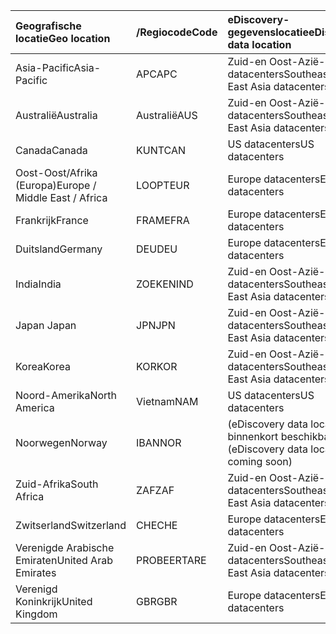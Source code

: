 
|  <span data-ttu-id="2141a-101">Geografische locatie</span><span class="sxs-lookup"><span data-stu-id="2141a-101">Geo location</span></span>               |  <span data-ttu-id="2141a-102">/Regiocode</span><span class="sxs-lookup"><span data-stu-id="2141a-102">Code</span></span>  |  <span data-ttu-id="2141a-103">eDiscovery-gegevenslocatie</span><span class="sxs-lookup"><span data-stu-id="2141a-103">eDiscovery data location</span></span>        |
|:----------------------------|:-------|:---------------------------------|
|<span data-ttu-id="2141a-104">Asia-Pacific</span><span class="sxs-lookup"><span data-stu-id="2141a-104">Asia-Pacific</span></span>                 |<span data-ttu-id="2141a-105">APC</span><span class="sxs-lookup"><span data-stu-id="2141a-105">APC</span></span>     |<span data-ttu-id="2141a-106">Zuid-en Oost-Azië-datacenters</span><span class="sxs-lookup"><span data-stu-id="2141a-106">Southeast or East Asia datacenters</span></span>|
|<span data-ttu-id="2141a-107">Australië</span><span class="sxs-lookup"><span data-stu-id="2141a-107">Australia</span></span>                    |<span data-ttu-id="2141a-108">Australië</span><span class="sxs-lookup"><span data-stu-id="2141a-108">AUS</span></span>     |<span data-ttu-id="2141a-109">Zuid-en Oost-Azië-datacenters</span><span class="sxs-lookup"><span data-stu-id="2141a-109">Southeast or East Asia datacenters</span></span>|
|<span data-ttu-id="2141a-110">Canada</span><span class="sxs-lookup"><span data-stu-id="2141a-110">Canada</span></span>                       |<span data-ttu-id="2141a-111">KUNT</span><span class="sxs-lookup"><span data-stu-id="2141a-111">CAN</span></span>     |<span data-ttu-id="2141a-112">US datacenters</span><span class="sxs-lookup"><span data-stu-id="2141a-112">US datacenters</span></span>                    |
|<span data-ttu-id="2141a-113">Oost-Oost/Afrika (Europa)</span><span class="sxs-lookup"><span data-stu-id="2141a-113">Europe / Middle East / Africa</span></span>|<span data-ttu-id="2141a-114">LOOPT</span><span class="sxs-lookup"><span data-stu-id="2141a-114">EUR</span></span>     |<span data-ttu-id="2141a-115">Europe datacenters</span><span class="sxs-lookup"><span data-stu-id="2141a-115">Europe datacenters</span></span>                |
|<span data-ttu-id="2141a-116">Frankrijk</span><span class="sxs-lookup"><span data-stu-id="2141a-116">France</span></span>                       |<span data-ttu-id="2141a-117">FRAME</span><span class="sxs-lookup"><span data-stu-id="2141a-117">FRA</span></span>     |<span data-ttu-id="2141a-118">Europe datacenters</span><span class="sxs-lookup"><span data-stu-id="2141a-118">Europe datacenters</span></span>                |
|<span data-ttu-id="2141a-119">Duitsland</span><span class="sxs-lookup"><span data-stu-id="2141a-119">Germany</span></span>                      |<span data-ttu-id="2141a-120">DEU</span><span class="sxs-lookup"><span data-stu-id="2141a-120">DEU</span></span>     |<span data-ttu-id="2141a-121">Europe datacenters</span><span class="sxs-lookup"><span data-stu-id="2141a-121">Europe datacenters</span></span>                |
|<span data-ttu-id="2141a-122">India</span><span class="sxs-lookup"><span data-stu-id="2141a-122">India</span></span>                        |<span data-ttu-id="2141a-123">ZOEKEN</span><span class="sxs-lookup"><span data-stu-id="2141a-123">IND</span></span>     |<span data-ttu-id="2141a-124">Zuid-en Oost-Azië-datacenters</span><span class="sxs-lookup"><span data-stu-id="2141a-124">Southeast or East Asia datacenters</span></span>|
|<span data-ttu-id="2141a-125">Japan </span><span class="sxs-lookup"><span data-stu-id="2141a-125">Japan</span></span>                        |<span data-ttu-id="2141a-126">JPN</span><span class="sxs-lookup"><span data-stu-id="2141a-126">JPN</span></span>     |<span data-ttu-id="2141a-127">Zuid-en Oost-Azië-datacenters</span><span class="sxs-lookup"><span data-stu-id="2141a-127">Southeast or East Asia datacenters</span></span>|
|<span data-ttu-id="2141a-128">Korea</span><span class="sxs-lookup"><span data-stu-id="2141a-128">Korea</span></span>                        |<span data-ttu-id="2141a-129">KOR</span><span class="sxs-lookup"><span data-stu-id="2141a-129">KOR</span></span>     |<span data-ttu-id="2141a-130">Zuid-en Oost-Azië-datacenters</span><span class="sxs-lookup"><span data-stu-id="2141a-130">Southeast or East Asia datacenters</span></span>|
|<span data-ttu-id="2141a-131">Noord-Amerika</span><span class="sxs-lookup"><span data-stu-id="2141a-131">North America</span></span>                |<span data-ttu-id="2141a-132">Vietnam</span><span class="sxs-lookup"><span data-stu-id="2141a-132">NAM</span></span>     |<span data-ttu-id="2141a-133">US datacenters</span><span class="sxs-lookup"><span data-stu-id="2141a-133">US datacenters</span></span>                    |
|<span data-ttu-id="2141a-134">Noorwegen</span><span class="sxs-lookup"><span data-stu-id="2141a-134">Norway</span></span>                       |<span data-ttu-id="2141a-135">IBAN</span><span class="sxs-lookup"><span data-stu-id="2141a-135">NOR</span></span>     |<span data-ttu-id="2141a-136">(eDiscovery data location binnenkort beschikbaar)</span><span class="sxs-lookup"><span data-stu-id="2141a-136">(eDiscovery data location coming soon)</span></span>|
|<span data-ttu-id="2141a-137">Zuid-Afrika</span><span class="sxs-lookup"><span data-stu-id="2141a-137">South Africa</span></span>                 |<span data-ttu-id="2141a-138">ZAF</span><span class="sxs-lookup"><span data-stu-id="2141a-138">ZAF</span></span>     |<span data-ttu-id="2141a-139">Zuid-en Oost-Azië-datacenters</span><span class="sxs-lookup"><span data-stu-id="2141a-139">Southeast or East Asia datacenters</span></span>|
|<span data-ttu-id="2141a-140">Zwitserland</span><span class="sxs-lookup"><span data-stu-id="2141a-140">Switzerland</span></span>                  |<span data-ttu-id="2141a-141">CHE</span><span class="sxs-lookup"><span data-stu-id="2141a-141">CHE</span></span>     |<span data-ttu-id="2141a-142">Europe datacenters</span><span class="sxs-lookup"><span data-stu-id="2141a-142">Europe datacenters</span></span>                |
|<span data-ttu-id="2141a-143">Verenigde Arabische Emiraten</span><span class="sxs-lookup"><span data-stu-id="2141a-143">United Arab Emirates</span></span>         |<span data-ttu-id="2141a-144">PROBEERT</span><span class="sxs-lookup"><span data-stu-id="2141a-144">ARE</span></span>     |<span data-ttu-id="2141a-145">Zuid-en Oost-Azië-datacenters</span><span class="sxs-lookup"><span data-stu-id="2141a-145">Southeast or East Asia datacenters</span></span>|
|<span data-ttu-id="2141a-146">Verenigd Koninkrijk</span><span class="sxs-lookup"><span data-stu-id="2141a-146">United Kingdom</span></span>               |<span data-ttu-id="2141a-147">GBR</span><span class="sxs-lookup"><span data-stu-id="2141a-147">GBR</span></span>     |<span data-ttu-id="2141a-148">Europe datacenters</span><span class="sxs-lookup"><span data-stu-id="2141a-148">Europe datacenters</span></span>                |
